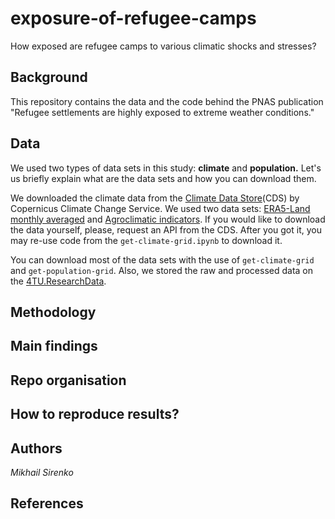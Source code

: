 # exposure-of-refugee-camps
How exposed are refugee camps to various climatic shocks and stresses?

## Background
This repository contains the data and the code behind the PNAS publication "Refugee settlements are highly exposed to extreme weather conditions." 

## Data
We used two types of data sets in this study: **climate** and **population.** Let's us briefly explain what are the data sets and how you can download them. 

We downloaded the climate data from the [Climate Data Store](https://cds.climate.copernicus.eu/#!/home)(CDS) by Copernicus Climate Change Service. We used two data sets: [ERA5-Land monthly averaged](https://cds.climate.copernicus.eu/cdsapp#!/dataset/reanalysis-era5-land-monthly-means?tab=form) and [Agroclimatic indicators](https://cds.climate.copernicus.eu/cdsapp#!/dataset/sis-agroclimatic-indicators?tab=form). If you would like to download the data yourself, please, request an API from  the CDS. After you got it, you may re-use code from the `get-climate-grid.ipynb` to download it.

You can download most of the data sets with the use of `get-climate-grid` and `get-population-grid`. Also, we stored the raw and processed data on the [4TU.ResearchData](https://figshare.com/s/86e5a5d5c4bd206a25c7).

## Methodology

## Main findings

## Repo organisation

## How to reproduce results?

## Authors
*Mikhail Sirenko*

## References
